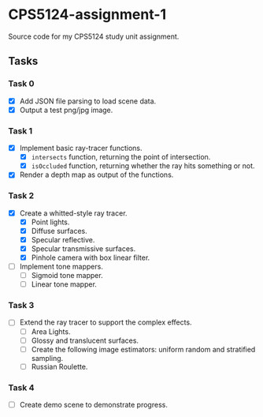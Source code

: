 # CPS5124-assignment-1
Source code for my CPS5124 study unit assignment.

## Tasks
### Task 0
- [x] Add JSON file parsing to load scene data.
- [x] Output a test png/jpg image.

### Task 1
- [x] Implement basic ray-tracer functions.
    - [x] `intersects` function, returning the point of intersection.
    - [x] `isOccluded` function, returning whether the ray hits something or not.
- [x] Render a depth map as output of the functions.

### Task 2

- [x] Create a whitted-style ray tracer.
    - [x] Point lights.
    - [x] Diffuse surfaces.
    - [x] Specular reflective.
    - [x] Specular transmissive surfaces.
    - [x] Pinhole camera with box linear filter.
- [ ] Implement tone mappers.
    - [ ] Sigmoid tone mapper.
    - [ ] Linear tone mapper.

### Task 3
- [ ] Extend the ray tracer to support the complex effects.
    - [ ] Area Lights.
    - [ ] Glossy and translucent surfaces.
    - [ ] Create the following image estimators: uniform random and stratified sampling.
    - [ ] Russian Roulette.

### Task 4
- [ ] Create demo scene to demonstrate progress.
